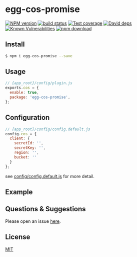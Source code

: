 # egg-cos-promise

[![NPM version][npm-image]][npm-url]
[![build status][travis-image]][travis-url]
[![Test coverage][codecov-image]][codecov-url]
[![David deps][david-image]][david-url]
[![Known Vulnerabilities][snyk-image]][snyk-url]
[![npm download][download-image]][download-url]

[npm-image]: https://img.shields.io/npm/v/egg-cos-promise.svg?style=flat-square
[npm-url]: https://npmjs.org/package/egg-cos-promise
[travis-image]: https://img.shields.io/travis/eggjs/egg-cos-promise.svg?style=flat-square
[travis-url]: https://travis-ci.org/eggjs/egg-cos-promise
[codecov-image]: https://img.shields.io/codecov/c/github/eggjs/egg-cos-promise.svg?style=flat-square
[codecov-url]: https://codecov.io/github/eggjs/egg-cos-promise?branch=master
[david-image]: https://img.shields.io/david/eggjs/egg-cos-promise.svg?style=flat-square
[david-url]: https://david-dm.org/eggjs/egg-cos-promise
[snyk-image]: https://snyk.io/test/npm/egg-cos-promise/badge.svg?style=flat-square
[snyk-url]: https://snyk.io/test/npm/egg-cos-promise
[download-image]: https://img.shields.io/npm/dm/egg-cos-promise.svg?style=flat-square
[download-url]: https://npmjs.org/package/egg-cos-promise

<!--
Description here.
-->

## Install

```bash
$ npm i egg-cos-promise --save
```

## Usage

```js
// {app_root}/config/plugin.js
exports.cos = {
  enable: true,
  package: 'egg-cos-promise',
};
```

## Configuration

```js
// {app_root}/config/config.default.js
config.cos = {
  client: {
    secretId: '',
    secretKey: '',
    region: '',
    bucket: ''
  }
};
```

see [config/config.default.js](config/config.default.js) for more detail.

## Example

<!-- example here -->

## Questions & Suggestions

Please open an issue [here](https://github.com/eggjs/egg/issues).

## License

[MIT](LICENSE)
